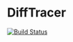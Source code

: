 # DiffTracer

[![Build Status](https://github.com/jeremyiwk/DiffTracer.jl/actions/workflows/CI.yml/badge.svg?branch=main)](https://github.com/jeremyiwk/DiffTracer.jl/actions/workflows/CI.yml?query=branch%3Amain)
